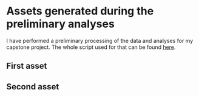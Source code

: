 # Assets generated during the preliminary analyses

I have performed a preliminary processing of the data and analyses for my capstone project. The whole script used for that can be found [here](https://github.com/dtortosa/capstone_project/blob/f4b446cda1417e4c871ad62baf4865bedb6ced77/scripts/assets_script_v1.R).

## First asset

## Second asset